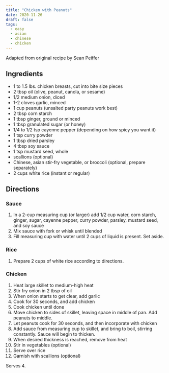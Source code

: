 ```yaml
---
title: "Chicken with Peanuts"
date: 2020-11-26
draft: false
tags:
  - easy
  - asian
  - chinese
  - chicken
---
```


Adapted from original recipe by Sean Peiffer

## Ingredients

- 1 to 1.5 lbs. chicken breasts, cut into bite size pieces
- 2 tbsp oil (olive, peanut, canola, or sesame)
- 1/2 medium onion, diced
- 1-2 cloves garlic, minced
- 1 cup peanuts (unsalted party peanuts work best)
- 2 tbsp corn starch
- 1 tbsp ginger, ground or minced
- 1 tbsp granulated sugar (or honey)
- 1/4 to 1/2 tsp cayenne pepper (depending on how spicy you want it)
- 1 tsp curry powder
- 1 tbsp dried parsley
- 4 tbsp soy sauce
- 1 tsp mustard seed, whole
- scallions (optional)
- Chinese, asian stir-fry vegetable, or broccoli (optional, prepare separately)
- 2 cups white rice (instant or regular)

## Directions

### Sauce

1. In a 2-cup measuring cup (or larger) add 1/2 cup water, corn starch, ginger, sugar, cayenne pepper, curry powder, parsley, mustard seed, and soy sauce
2. Mix sauce with fork or whisk until blended
3. Fill measuring cup with water until 2 cups of liquid is present. Set aside.

### Rice

1. Prepare 2 cups of white rice according to directions.

### Chicken

1. Heat large skillet to medium-high heat
2. Stir fry onion in 2 tbsp of oil
3. When onion starts to get clear, add garlic
4. Cook for 30 seconds, and add chicken
5. Cook chicken until done
6. Move chicken to sides of skillet, leaving space in middle of pan. Add peanuts to middle.
7. Let peanuts cook for 30 seconds, and then incorporate with chicken
8. Add sauce from measuring cup to skillet, and bring to boil, stirring constantly. Sauce will begin to thicken.
9. When desired thickness is reached, remove from heat
10. Stir in vegetables (optional)
11. Serve over rice
12. Garnish with scallions (optional)

Serves 4.
